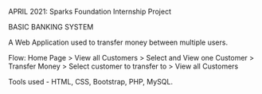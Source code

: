 APRIL 2021: Sparks Foundation Internship Project

BASIC BANKING SYSTEM

A Web Application used to transfer money between multiple users.

Flow: Home Page > View all Customers > Select and View one
Customer > Transfer Money > Select customer to transfer to >
View all Customers

Tools used - HTML, CSS, Bootstrap, PHP, MySQL.
